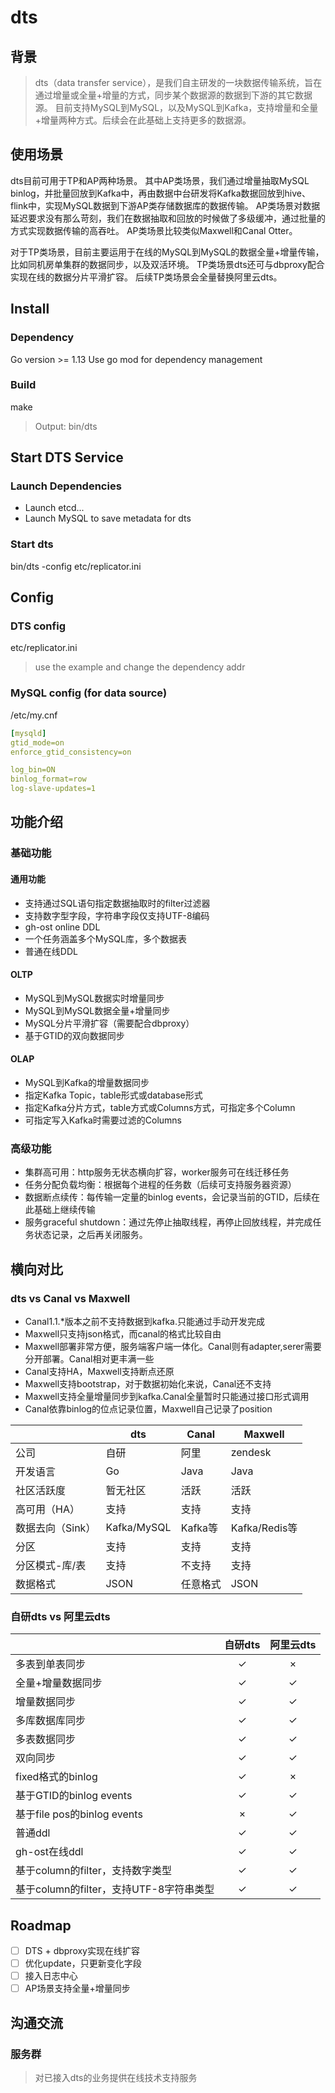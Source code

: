 # dts 

## 背景
> dts（data transfer service），是我们自主研发的一块数据传输系统，旨在通过增量或全量+增量的方式，同步某个数据源的数据到下游的其它数据源。
目前支持MySQL到MySQL，以及MySQL到Kafka，支持增量和全量+增量两种方式。后续会在此基础上支持更多的数据源。

## 使用场景
dts目前可用于TP和AP两种场景。
其中AP类场景，我们通过增量抽取MySQL binlog，并批量回放到Kafka中，再由数据中台研发将Kafka数据回放到hive、flink中，实现MySQL数据到下游AP类存储数据库的数据传输。
AP类场景对数据延迟要求没有那么苛刻，我们在数据抽取和回放的时候做了多级缓冲，通过批量的方式实现数据传输的高吞吐。
AP类场景比较类似Maxwell和Canal Otter。

对于TP类场景，目前主要运用于在线的MySQL到MySQL的数据全量+增量传输，比如同机房单集群的数据同步，以及双活环境。
TP类场景dts还可与dbproxy配合实现在线的数据分片平滑扩容。
后续TP类场景会全量替换阿里云dts。

## Install
### Dependency
Go version >= 1.13
Use go mod for dependency management

### Build 
make
> Output: bin/dts

## Start DTS Service 
### Launch Dependencies
- Launch etcd...
- Launch MySQL to save metadata for dts

### Start dts
bin/dts -config etc/replicator.ini

## Config

### DTS config 
etc/replicator.ini
> use the example and change the dependency addr

### MySQL config (for data source)
/etc/my.cnf
```yaml
[mysqld]
gtid_mode=on
enforce_gtid_consistency=on

log_bin=ON
binlog_format=row
log-slave-updates=1
```

## 功能介绍

### 基础功能

#### 通用功能
- 支持通过SQL语句指定数据抽取时的filter过滤器
- 支持数字型字段，字符串字段仅支持UTF-8编码
- gh-ost online DDL
- 一个任务涵盖多个MySQL库，多个数据表
- 普通在线DDL

#### OLTP
- MySQL到MySQL数据实时增量同步
- MySQL到MySQL数据全量+增量同步
- MySQL分片平滑扩容（需要配合dbproxy）
- 基于GTID的双向数据同步

#### OLAP
- MySQL到Kafka的增量数据同步
- 指定Kafka Topic，table形式或database形式
- 指定Kafka分片方式，table方式或Columns方式，可指定多个Column
- 可指定写入Kafka时需要过滤的Columns

### 高级功能
- 集群高可用：http服务无状态横向扩容，worker服务可在线迁移任务
- 任务分配负载均衡：根据每个进程的任务数（后续可支持服务器资源）
- 数据断点续传：每传输一定量的binlog events，会记录当前的GTID，后续在此基础上继续传输
- 服务graceful shutdown：通过先停止抽取线程，再停止回放线程，并完成任务状态记录，之后再关闭服务。


## 横向对比
### dts vs Canal vs Maxwell
- Canal1.1.\*版本之前不支持数据到kafka.只能通过手动开发完成
- Maxwell只支持json格式，而canal的格式比较自由
- Maxwell部署非常方便，服务端客户端一体化。Canal则有adapter,serer需要分开部署。Canal相对更丰满一些
- Canal支持HA，Maxwell支持断点还原
- Maxwell支持bootstrap，对于数据初始化来说，Canal还不支持
- Maxwell支持全量增量同步到kafka.Canal全量暂时只能通过接口形式调用
- Canal依靠binlog的位点记录位置，Maxwell自己记录了position

|    | dts | Canal | Maxwell |
|  ----  | ----  | ---- | ---- |
| 公司 | 自研 | 阿里 | zendesk |
| 开发语言 | Go | Java | Java |
| 社区活跃度 | 暂无社区 | 活跃 | 活跃 |
| 高可用（HA） | 支持 | 支持 | 支持 |
| 数据去向（Sink） | Kafka/MySQL | Kafka等 | Kafka/Redis等 |
| 分区 | 支持 | 支持 | 支持 |
| 分区模式-库/表 | 支持 | 不支持 | 支持 |
| 数据格式 | JSON| 任意格式 | JSON |

### 自研dts vs 阿里云dts

|    | 自研dts | 阿里云dts |
|  ----  | :----:  | :----: |
| 多表到单表同步 | ✓ | × |
| 全量+增量数据同步 | ✓ | ✓ |
| 增量数据同步 | ✓ | ✓|
| 多库数据库同步 | ✓ | ✓ |
| 多表数据同步 | ✓ | ✓ |
| 双向同步 | ✓ | ✓ |
| fixed格式的binlog | ✓ | × |
| 基于GTID的binlog events | ✓ | ✓ |
| 基于file pos的binlog events | × | ✓ |
| 普通ddl | ✓ | ✓ |
| gh-ost在线ddl | ✓ | ✓ |
| 基于column的filter，支持数字类型 | ✓ | ✓ |
| 基于column的filter，支持UTF-8字符串类型 | ✓ | ✓ |

## Roadmap

- [ ] DTS + dbproxy实现在线扩容
- [ ] 优化update，只更新变化字段
- [ ] 接入日志中心
- [ ] AP场景支持全量+增量同步

## 沟通交流
### 服务群
> 对已接入dts的业务提供在线技术支持服务
